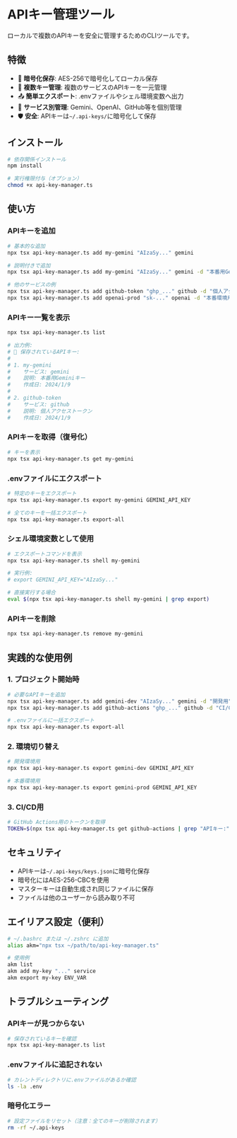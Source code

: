 # APIキー管理ツール

ローカルで複数のAPIキーを安全に管理するためのCLIツールです。

## 特徴

- 🔐 **暗号化保存**: AES-256で暗号化してローカル保存
- 🔑 **複数キー管理**: 複数のサービスのAPIキーを一元管理
- 📤 **簡単エクスポート**: .envファイルやシェル環境変数へ出力
- 🎯 **サービス別管理**: Gemini、OpenAI、GitHub等を個別管理
- 🛡️ **安全**: APIキーは`~/.api-keys/`に暗号化して保存

## インストール

```bash
# 依存関係インストール
npm install

# 実行権限付与（オプション）
chmod +x api-key-manager.ts
```

## 使い方

### APIキーを追加

```bash
# 基本的な追加
npx tsx api-key-manager.ts add my-gemini "AIzaSy..." gemini

# 説明付きで追加
npx tsx api-key-manager.ts add my-gemini "AIzaSy..." gemini -d "本番用Geminiキー"

# 他のサービスの例
npx tsx api-key-manager.ts add github-token "ghp_..." github -d "個人アクセストークン"
npx tsx api-key-manager.ts add openai-prod "sk-..." openai -d "本番環境用"
```

### APIキー一覧を表示

```bash
npx tsx api-key-manager.ts list

# 出力例:
# 🔑 保存されているAPIキー:
# 
# 1. my-gemini
#    サービス: gemini
#    説明: 本番用Geminiキー
#    作成日: 2024/1/9
# 
# 2. github-token
#    サービス: github
#    説明: 個人アクセストークン
#    作成日: 2024/1/9
```

### APIキーを取得（復号化）

```bash
# キーを表示
npx tsx api-key-manager.ts get my-gemini
```

### .envファイルにエクスポート

```bash
# 特定のキーをエクスポート
npx tsx api-key-manager.ts export my-gemini GEMINI_API_KEY

# 全てのキーを一括エクスポート
npx tsx api-key-manager.ts export-all
```

### シェル環境変数として使用

```bash
# エクスポートコマンドを表示
npx tsx api-key-manager.ts shell my-gemini

# 実行例:
# export GEMINI_API_KEY="AIzaSy..."

# 直接実行する場合
eval $(npx tsx api-key-manager.ts shell my-gemini | grep export)
```

### APIキーを削除

```bash
npx tsx api-key-manager.ts remove my-gemini
```

## 実践的な使用例

### 1. プロジェクト開始時

```bash
# 必要なAPIキーを追加
npx tsx api-key-manager.ts add gemini-dev "AIzaSy..." gemini -d "開発用"
npx tsx api-key-manager.ts add github-actions "ghp_..." github -d "CI/CD用"

# .envファイルに一括エクスポート
npx tsx api-key-manager.ts export-all
```

### 2. 環境切り替え

```bash
# 開発環境用
npx tsx api-key-manager.ts export gemini-dev GEMINI_API_KEY

# 本番環境用
npx tsx api-key-manager.ts export gemini-prod GEMINI_API_KEY
```

### 3. CI/CD用

```bash
# GitHub Actions用のトークンを取得
TOKEN=$(npx tsx api-key-manager.ts get github-actions | grep "APIキー:" | cut -d' ' -f2)
```

## セキュリティ

- APIキーは`~/.api-keys/keys.json`に暗号化保存
- 暗号化にはAES-256-CBCを使用
- マスターキーは自動生成され同じファイルに保存
- ファイルは他のユーザーから読み取り不可

## エイリアス設定（便利）

```bash
# ~/.bashrc または ~/.zshrc に追加
alias akm="npx tsx ~/path/to/api-key-manager.ts"

# 使用例
akm list
akm add my-key "..." service
akm export my-key ENV_VAR
```

## トラブルシューティング

### APIキーが見つからない

```bash
# 保存されているキーを確認
npx tsx api-key-manager.ts list
```

### .envファイルに追記されない

```bash
# カレントディレクトリに.envファイルがあるか確認
ls -la .env
```

### 暗号化エラー

```bash
# 設定ファイルをリセット（注意：全てのキーが削除されます）
rm -rf ~/.api-keys
```